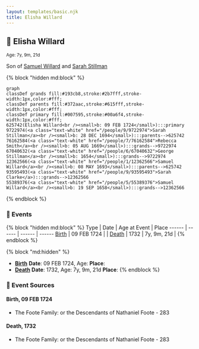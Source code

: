 ```yaml
---
layout: templates/basic.njk
title: Elisha Willard
---
```

## 🔵 Elisha Willard
<small>Age: 7y, 9m, 21d</small>

Son of [Samuel Willard](/people/1/12362566) and [Sarah Stillman](/people/9/9722974)

{% block "hidden md:block" %}
```mermaid
graph
classDef grands fill:#193cb8,stroke:#2b7fff,stroke-width:1px,color:#fff;
classDef parents fill:#372aac,stroke:#615fff,stroke-width:1px,color:#fff;
classDef primary fill:#007595,stroke:#00a6f4,stroke-width:1px,color:#fff;
625742(Elisha Willard<br /><small>b: 09 FEB 1724</small>):::primary
9722974(<a class="text-white" href="/people/9/9722974">Sarah Stillman</a><br /><small>b: 28 DEC 1694</small>):::parents-->625742
76162584(<a class="text-white" href="/people/7/76162584">Rebecca Smith</a><br /><small>b: 05 AUG 1669</small>):::grands-->9722974
67040632(<a class="text-white" href="/people/6/67040632">George Stillman</a><br /><small>b: 1654</small>):::grands-->9722974
12362566(<a class="text-white" href="/people/1/12362566">Samuel Willard</a><br /><small>b: 08 MAY 1693</small>):::parents-->625742
93595493(<a class="text-white" href="/people/9/93595493">Sarah Clarke</a>):::grands-->12362566
55389376(<a class="text-white" href="/people/5/55389376">Samuel Willard</a><br /><small>b: 19 SEP 1658</small>):::grands-->12362566
```
{% endblock %}

### 📆 Events

{% block "hidden md:block" %}
Type | Date | Age at Event | Place
------ | ------ | ------ | ------
[Birth](#event-event-2) | 09 FEB 1724 |  |
[Death](#event-event-3) | 1732 | 7y, 9m, 21d |
{% endblock %}

{% block "md:hidden" %}
- **[Birth](#event-event-2)**
**Date**: 09 FEB 1724, Age:
**Place**:
- **[Death](#event-event-3)**
**Date**: 1732, Age: 7y, 9m, 21d
**Place**:
{% endblock %}

### 📰 Event Sources

#### <a id="event-event-2"></a> Birth, 09 FEB 1724
* The Foote Family: or the Descendants of Nathaniel Foote  - 283

#### <a id="event-event-3"></a> Death, 1732
* The Foote Family: or the Descendants of Nathaniel Foote  - 283